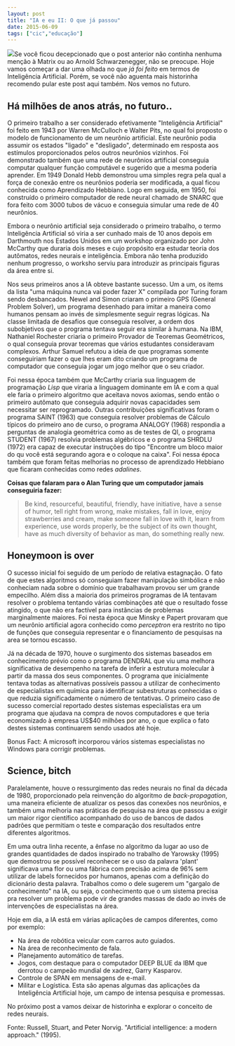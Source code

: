 ```yaml
---
layout: post
title: "IA e eu II: O que já passou"
date: 2015-06-09
tags: ["cic","educação"]
---
```


![](giphy.gif)Se você ficou decepcionado que o post anterior não continha nenhuma menção à Matrix ou ao Arnold Schwarzenegger, não se preocupe. Hoje vamos começar a dar uma olhada no que _já foi feito_ em termos de Inteligência Artificial. Porém, se você não aguenta mais historinha recomendo pular este post aqui também. Nos vemos no futuro.

## Há milhões de anos atrás, no futuro..

O primeiro trabalho a ser considerado efetivamente "Inteligência Artificial" foi feito em 1943 por Warren McCulloch e Walter Pits, no qual foi proposto o modelo de funcionamento de um neurônio artificial. Este neurônio podia assumir os estados "ligado" e "desligado", determinado em resposta aos estímulos proporcionados pelos outros neurônios vizinhos. Foi demonstrado também que uma rede de neurônios artificial conseguia computar qualquer função computável e sugerido que a mesma poderia aprender. Em 1949 Donald Hebb demonstrou uma simples regra pela qual a força de conexão entre os neurônios poderia ser modificada, a qual ficou conhecida como Aprendizado Hebbiano. Logo em seguida, em 1950, foi construído o primeiro computador de rede neural chamado de SNARC que fora feito com 3000 tubos de vácuo e conseguia simular uma rede de 40 neurônios.

<!--more-->

Embora o neurônio artificial seja considerado o primeiro trabalho, o termo Inteligência Artificial só viria a ser cunhado mais de 10 anos depois em Darthmouth nos Estados Unidos em um workshop organizado por John McCarthy que duraria dois meses e cujo propósito era estudar teoria dos autômatos, redes neurais e inteligência. Embora não tenha produzido nenhum progresso, o worksho serviu para introduzir as principais figuras da área entre si.

Nos seus primeiros anos a IA obteve bastante sucesso. Um a um, os items da lista "uma máquina nunca vai poder fazer X" compilada por Turing foram sendo desbancados. Newel and Simon criaram o primeiro GPS (General Problem Solver), um programa desenhado para imitar a maneira como humanos pensam ao invés de simplesmente seguir regras lógicas. Na classe limitada de desafios que conseguia resolver, a ordem dos subobjetivos que o programa tentava seguir era similar à humana. Na IBM, Nathaniel Rochester criaria o primeiro Provador de Teoremas Geométricos, o qual conseguia provar teoremas que vários estudantes consideravam complexos. Arthur Samuel refutou a ideia de que programas somente conseguiriam fazer o que lhes eram dito criando um programa de computador que conseguia jogar um jogo melhor que o seu criador.

Foi nessa época também que McCarthy criaria sua linguagem de programação _Lisp_ que viraria a linguagem dominante em IA e com a qual ele faria o primeiro algoritmo que aceitava novos axiomas, sendo então o primeiro autômato que conseguia adquirir novas capacidades sem necessitar ser reprogramado. Outras contribuições significativas foram o programa SAINT (1963) que conseguia resolver problemas de Cálculo típicos do primeiro ano de curso, o programa ANALOGY (1968) respondia a perguntas de analogia geométrica como as de testes de QI, o programa STUDENT (1967) resolvia problemas algébricos e o programa SHRDLU (1972) era capaz de executar instruções do tipo "Encontre um bloco maior do qu você está segurando agora e o coloque na caixa". Foi nessa época também que foram feitas melhorias no processo de aprendizado Hebbiano que ficaram conhecidas como redes _adalines_.

**Coisas que falaram para o Alan Turing que um computador jamais conseguiria fazer:**
> Be kind, resourceful, beautiful, friendly, have initiative, have a sense of humor, tell right from wrong, make mistakes, fall in love, enjoy strawberries and cream, make someone fall in love with it, learn from experience, use words properly, be the subject of its own thought, have as much diversity of behavior as man, do something really new.

## Honeymoon is over

O sucesso inicial foi seguido de um período de relativa estagnação. O fato de que estes algoritmos só conseguiam fazer manipulação simbólica e não conheciam nada sobre o domínio que trabalhavam provou ser um grande empecilho. Além diss a maioria dos primeiros programas de IA tentavam resolver o problema tentando várias combinações até que o resultado fosse atingido, o que não era factível para instâncias de problemas marginalmente maiores. Foi nesta época que Minsky e Papert provaram que um neurônio artificial agora conhecido como _perceptron_ era restrito no tipo de funções que conseguia representar e o financiamento de pesquisas na area se tornou escasso.

Já na década de 1970, houve o surgimento dos sistemas baseados em conhecimento prévio como o programa DENDRAL que viu uma melhora significativa de desempenho na tarefa de inferir a estrutura molecular à partir da massa dos seus componentes. O programa que inicialmente tentava todas as alternativas possíveis passou a utilizar de conhecimento de especialistas em química para identificar subestruturas conhecidas o que reduzia significadamente o número de tentativas. O primeiro caso de sucesso comercial reportado destes sistemas especialistas era um programa que ajudava na compra de novos computadores e que teria economizado à empresa US$40 milhões por ano, o que explica o fato destes sistemas continuarem sendo usados até hoje.

Bonus Fact: A microsoft incorporou vários sistemas especialistas no Windows para corrigir problemas.

## Science, bitch

Paralelamente, houve o ressurgimento das redes neurais no final da década de 1980, proporcionado pela reinvenção do algoritmo de _back-propagation_, uma maneira eficiente de atualizar os pesos das conexões nos neurônios, e também uma melhoria nas práticas de pesquisa na área que passou a exigir um maior rigor científico acompanhado do uso de bancos de dados padrões que permitiam o teste e comparação dos resultados entre diferentes algoritmos.

Em uma outra linha recente, a ênfase no algoritmo da lugar ao uso de grandes quantidades de dados inspirado no trabalho de Yarowsky (1995) que demostrou se possível reconhecer se o uso da palavra 'plant' significava uma flor ou uma fábrica com precisão acima de 96% sem utilizar de labels fornecidos por humanos, apenas com a definição do dicionário desta palavra. Trabalhos como o dele sugerem um "gargalo de conhecimento" na IA, ou seja, o conhecimento que o um sistema precisa pra resolver um problema pode vir de grandes massas de dado ao invés de intervenções de especialistas na área.

Hoje em dia, a IA está em várias aplicações de campos diferentes, como por exemplo:

*   Na área de robótica veicular com carros auto guiados.
*   Na área de reconhecimento de fala.
*   Planejamento automático de tarefas.
*   Jogos, com destaque para o computador DEEP BLUE da IBM que derrotou o campeão mundial de xadrez, Garry Kasparov.
*   Controle de SPAN em mensagens de e-mail.
*   Militar e Logística.
Esta são apenas algumas das aplicações da Inteligência Artificial hoje, um campo de intensa pesquisa e promessas.

No próximo post a vamos deixar de historinha e explorar o conceito de redes neurais.

Fonte: Russell, Stuart, and Peter Norvig. "Artificial intelligence: a modern approach." (1995).